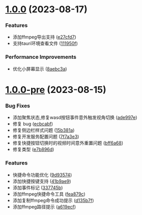 # [1.0.0](https://github.com/Mario34/tesla-camera/compare/v1.0.0-pre...v1.0.0) (2023-08-17)


### Features

* 添加ffmpeg导出支持 ([e27cfd7](https://github.com/Mario34/tesla-camera/commit/e27cfd7db4153bdd1e585fd8af5b7280f8c09eed))
* 支持tauri环境查看文件 ([111950f](https://github.com/Mario34/tesla-camera/commit/111950f119558c2f540faa6246b7519fec1a265e))


### Performance Improvements

* 优化小屏幕显示 ([8aebc3a](https://github.com/Mario34/tesla-camera/commit/8aebc3ae9b25bb308c1b1cdbd16e56bf09c498c9))



# [1.0.0-pre](https://github.com/Mario34/tesla-camera/compare/15b381ade92e04c26b155a23343a38b9126013dd...v1.0.0-pre) (2023-08-15)


### Bug Fixes

* 添加聚焦状态,修复wasd按钮事件意外触发视角切换 ([ade997e](https://github.com/Mario34/tesla-camera/commit/ade997eb7746aa8fe7d6ff061b607c89b8daad8f))
* 修复 bug ([ecbcabf](https://github.com/Mario34/tesla-camera/commit/ecbcabfcd6efe2ac7e494976c3ef76f6e1d57879))
* 修复侧边栏样式问题 ([15b381a](https://github.com/Mario34/tesla-camera/commit/15b381ade92e04c26b155a23343a38b9126013dd))
* 修复开发服务配置问题 ([7f7a3e3](https://github.com/Mario34/tesla-camera/commit/7f7a3e3e7bc166e4217b336e294b1e89a69d051a))
* 修复快捷按钮切换时的视频时间意外重置问题 ([bff6a68](https://github.com/Mario34/tesla-camera/commit/bff6a68eb922b595254f4190252465580371c7c1))
* 修复类型 ([e7b896d](https://github.com/Mario34/tesla-camera/commit/e7b896d5ee559dd08330b4d52a3c08c7a4276274))


### Features

* 快捷命令功能优化 ([9d93574](https://github.com/Mario34/tesla-camera/commit/9d93574d85d8424d3b865017163d726680ec46e7))
* 添加快捷按键支持 ([41b9ae9](https://github.com/Mario34/tesla-camera/commit/41b9ae933940d8a220ec571877f74c88ed6ae9f9))
* 添加事件标记 ([337745b](https://github.com/Mario34/tesla-camera/commit/337745b2c36e82de1a9accfa8ef700ca07bd255b))
* 添加ffmpeg快捷命令工具 ([fea879c](https://github.com/Mario34/tesla-camera/commit/fea879c286f1d0e32dbf4033692b5544a0f8b9f9))
* 添加复制ffmpeg命令成功提示 ([d135b7f](https://github.com/Mario34/tesla-camera/commit/d135b7f637d38b9902e1127e5908fb1f55804318))
* 添加ffmpeg路径提示 ([a619ecf](https://github.com/Mario34/tesla-camera/commit/a619ecfd0661e6c0c209d05223d4b86f23e52401))



